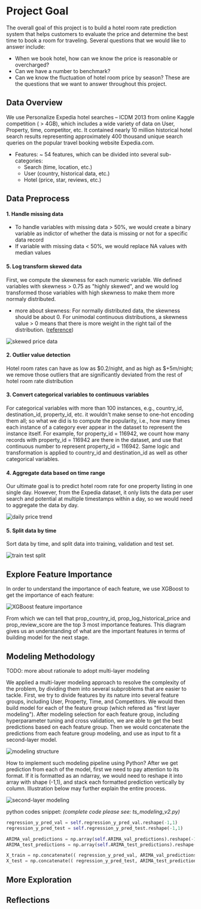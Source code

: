 # Project Goal

The overall goal of this project is to build a hotel room rate prediction system that helps customers to evaluate the price and determine the best time to book a room for traveling. Several questions that we would like to answer include:
* When we book hotel, how can we know the price is reasonable or overcharged? 
* Can we have a number to benchmark?
* Can we know the fluctuation of hotel room price by season?
These are the questions that we want to answer throughout this project.


## Data Overview

We use Personalize Expedia hotel searches – ICDM 2013 from online Kaggle competition ( > 4GB), which includes a wide variety of data on User, Property, time, competitor, etc. It contained nearly 10 million historical hotel search results representing approximately 400 thousand unique search queries on the popular travel booking website Expedia.com. 
* Features: ~ 54 features, which can be divided into several sub-categories:
    * Search (time, location, etc.) 
    * User (country, historical data, etc.) 
    * Hotel (price, star, reviews, etc.)


## Data Preprocess

#### 1. Handle missing data
* To handle variables with missing data > 50%, we would create a binary variable as indictor of whether the data is missing or not for a specific data record 
* If variable with missing data < 50%, we would replace NA values with median values
    
    
#### 5. Log transform skewed data

First, we compute the skewness for each numeric variable. We defined variables with skewness > 0.75 as "highly skewed", and we would log transformed those variables with high skewness to make them more normaly distributed. 
   * more about skewness: For normally distributed data, the skewness should be about 0. For unimodal continuous distributions, a skewness value > 0 means that there is more weight in the right tail of the distribution. ([reference]((https://docs.scipy.org/doc/scipy/reference/generated/scipy.stats.skew.html)))

![skewed price data](https://github.com/yuanlii/Expedia_hotel_price_prediction/blob/master/pictures/skewed_price_log_transformed.png)
    
#### 2. Outlier value detection

Hotel room rates can have as low as $0.2/night, and as high as $+5m/night; we remove those outliers that are significantly deviated from the rest of hotel room rate distribution
    
    
#### 3. Convert categorical variables to continuous variables

For categorical variables with more than 100 instances, e.g., country_id, destination_id, property_id, etc. it wouldn't make sense to one-hot encoding them all; so what we did is to compute the popularity, i.e., how many times each instance of a category ever appear in the dataset to represent the instance itself. For example, for property_id = 116942, we count how many records with property_id = 116942 are there in the dataset, and use that continuous number to represent property_id = 116942. Same logic and transformation is applied to country_id and destination_id as well as other categorical variables.


#### 4. Aggregate data based on time range

Our ultimate goal is to predict hotel room rate for one property listing in one single day. However, from the Expedia dataset, it only lists the data per user search and potential at multiple timestamps within a day, so we would need to aggregate the data by day. 

![daily price trend](https://github.com/yuanlii/Expedia_hotel_price_prediction/blob/master/pictures/daily_price_trend.png)


#### 5. Split data by time 

Sort data by time, and split data into training, validation and test set.

![train test split](https://github.com/yuanlii/Expedia_hotel_price_prediction/blob/master/pictures/train_test_split.png)


## Explore Feature Importance

In order to understand the importance of each feature, we use XGBoost to get the importance of each feature:

![XGBoost feature importance](https://github.com/yuanlii/Expedia_hotel_price_prediction/blob/master/pictures/feature_importance_XGBosot.png)

From which we can tell that prop_country_id, prop_log_historical_price and prop_review_score are the top 3 most importance features. This diagram gives us an understanding of what are the important features in terms of building model for the next stage.


## Modeling Methodology

TODO: more about rationale to adopt multi-layer modeling

We applied a multi-layer modeling approach to resolve the complexity of the problem, by dividing them into several subproblems that are easier to tackle. First, we try to divide features by its nature into several feature groups, including User, Property, Time, and Competitors. We would then build model for each of the feature group (which refered as "first layer modeling"). After modeling selection for each feature group, including hyperparameter tuning and cross validation, we are able to get the best predictions based on each feature group. Then we would concatenate the predictions from each feature group modeling, and use as input to fit a second-layer model. 

![modeling structure](https://github.com/yuanlii/Expedia_hotel_price_prediction/blob/master/pictures/modeling_structure.png)

How to implement such modeling pipeline using Python? After we get prediction from each of the model, first we need to pay attention to its format. If it is formatted as an ndarray, we would need to reshape it into array with shape (-1,1), and stack each formatted prediction vertically by column. Illustration below may further explain the entire process. 

![second-layer modeling](https://github.com/yuanlii/Expedia_hotel_price_prediction/blob/master/pictures/multi-layer_modeling.png)

python codes snippet: _(complete code please see: ts_modeling_v2.py)_

```python
regression_y_pred_val = self.regression_y_pred_val.reshape(-1,1)
regression_y_pred_test = self.regression_y_pred_test.reshape(-1,1)

ARIMA_val_predictions = np.array(self.ARIMA_val_predictions).reshape(-1,1)
ARIMA_test_predictions = np.array(self.ARIMA_test_predictions).reshape(-1,1)

X_train = np.concatenate(( regression_y_pred_val, ARIMA_val_predictions), axis=1)
X_test = np.concatenate(( regression_y_pred_test, ARIMA_test_predictions), axis=1)
```






## More Exploration



## Reflections




    
    
